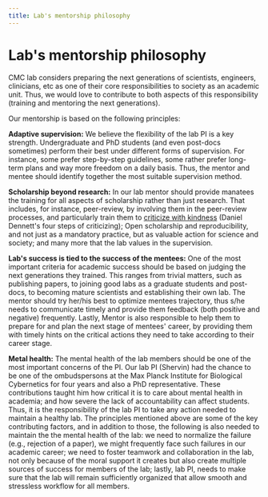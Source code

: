```yaml
---
title: Lab's mentorship philosophy
---
```


# Lab's mentorship philosophy


CMC lab considers preparing the next generations of scientists, engineers,
clinicians, etc as one of their core responsibilities to society as an
academic unit. Thus, we would love to contribute to both aspects of this
responsibility (training and mentoring the next generations).

Our mentorship is based on the following principles:

**Adaptive supervision:**
We believe the flexibility of the
lab PI is a key strength. Undergraduate and PhD students (and even
post-docs sometimes) perform their best under different forms of
supervision. For instance, some prefer step-by-step guidelines, some
rather prefer long-term plans and way more freedom on a daily basis. 
Thus, the mentor and mentee should identify together the most suitable supervision method.

**Scholarship beyond research:**
In our lab mentor should
provide manatees the training for all aspects of scholarship rather than
just research. That includes, for instance, peer-review, by involving
them in the peer-review processes, and particularly train them to
[criticize with
kindness](https://www.themarginalian.org/2014/03/28/daniel-dennett-rapoport-rules-criticism/)
(Daniel Dennett's four steps of criticizing); Open scholarship and
reproducibility, and not just as a mandatory practice, but as valuable
action for science and society; and many more that the lab values in the
supervision.

**Lab's success is tied to the success of the mentees:**
One of the most important criteria for academic success should be based on
judging the next generations they trained. This ranges from trivial
matters, such as publishing papers, to joining good labs as a graduate
students and post-docs, to becoming mature scientists and establishing
their own lab. The mentor should try her/his best to optimize mentees
trajectory, thus s/he needs to communicate timely and provide them
feedback (both positive and negative) frequently. Lastly, Mentor is also
responsible to help them to prepare for and plan the next stage of mentees'
career, by providing them with timely hints on the critical actions they need
to take according to their career stage.

**Metal health:**
The mental health of the lab
members should be one of the most important concerns of the PI. Our lab PI (Shervin) had the chance to be one of the ombudspersons at the Max Planck Institute for Biological
Cybernetics for four years and also a PhD representative. These contributions taught him how critical it is to care about mental health in academia; and how severe the lack of
accountability can affect students. Thus, it is the responsibility of the
lab PI to take any action needed to maintain a healthy lab. The
principles mentioned above are some of the key contributing factors, and
in addition to those, the following is also needed to maintain the
the mental health of the lab: we need to normalize the failure (e.g.,
rejection of a paper), we might frequently face such failures
in our academic career; we need to foster teamwork and collaboration
in the lab, not only because of the moral support it creates but also
create multiple sources of success for members of the lab; lastly, lab PI, needs to make sure that the lab will remain sufficiently organized that allow smooth and stressless
workflow for all members. 



